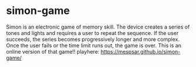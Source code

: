# simon-game
Simon is an electronic game of memory skill. The device creates a series of tones and lights and requires a user to repeat the sequence. If the user succeeds, the series becomes progressively longer and more complex. Once the user fails or the time limit runs out, the game is over.
This is an online version of that game!!
playhere:
https://mespsar.github.io/simon-game/
